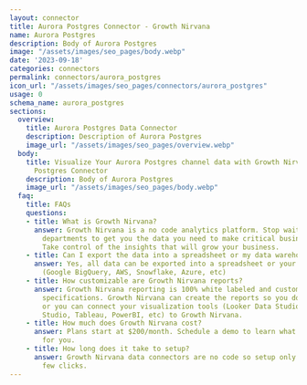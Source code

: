 ```yaml
---
layout: connector
title: Aurora Postgres Connector - Growth Nirvana
name: Aurora Postgres
description: Body of Aurora Postgres
image: "/assets/images/seo_pages/body.webp"
date: '2023-09-18'
categories: connectors
permalink: connectors/aurora_postgres
icon_url: "/assets/images/seo_pages/connectors/aurora_postgres"
usage: 0
schema_name: aurora_postgres
sections:
  overview:
    title: Aurora Postgres Data Connector
    description: Description of Aurora Postgres
    image_url: "/assets/images/seo_pages/overview.webp"
  body:
    title: Visualize Your Aurora Postgres channel data with Growth Nirvana's Aurora
      Postgres Connector
    description: Body of Aurora Postgres
    image_url: "/assets/images/seo_pages/body.webp"
  faq:
    title: FAQs
    questions:
    - title: What is Growth Nirvana?
      answer: Growth Nirvana is a no code analytics platform. Stop waiting for other
        departments to get you the data you need to make critical business decisions.
        Take control of the insights that will grow your business.
    - title: Can I export the data into a spreadsheet or my data warehouse?
      answer: Yes, all data can be exported into a spreadsheet or your data warehouse
        (Google BigQuery, AWS, Snowflake, Azure, etc)
    - title: How customizable are Growth Nirvana reports?
      answer: Growth Nirvana reporting is 100% white labeled and customized to your
        specifications. Growth Nirvana can create the reports so you don’t have to
        or you can connect your visualization tools (Looker Data Studio/Google Data
        Studio, Tableau, PowerBI, etc) to Growth Nirvana.
    - title: How much does Growth Nirvana cost?
      answer: Plans start at $200/month. Schedule a demo to learn what plan is best
        for you.
    - title: How long does it take to setup?
      answer: Growth Nirvana data connectors are no code so setup only requires a
        few clicks.
---
```

